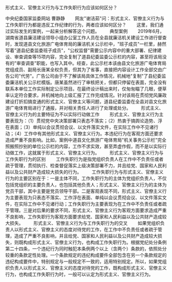 形式主义、官僚主义行为与工作失职行为应该如何区分？











中央纪委国家监委网站 曹静静
　　网友"谢洁茹"问：形式主义、官僚主义行为与工作失职行为都是违反工作纪律的行为，两者应该如何区分？
　　这里，我们通过实际发生的案例，一起来分析解答这个问题。 　　典型案例
　　2019年6月，湖南省道县廉洁建设领导小组办公室工作人员在全县就廉洁机关建设工作进行督查时，发现道县文化旅游广电体育局的廉洁机关公示栏中，"班子成员"一栏里，赫然写着"道县纪委监委班子成员"，"公权监督"需要公示内容中的重大部署、纪律建设、审查调查等15项内容，完全复制了道县纪委监委公示栏的内容，甚至将该局没有的"审查调查"职能，也写入其中。经查，此公示栏本该由县文化旅游广电体育局党组成员、副局长唐某全权负责，但其为了省事，直接把内容设计工作全部交由广告公司"代劳"。广告公司由于不了解该局具体工作情况，机械地"复制"了县纪委监委廉洁机关公示栏模版。唐某虽然进行了审核把关，但都只停留在表面，完全没有联系本单位工作实际制定公示项目。在最终设计稿出来时，仅匆匆瞄了几眼，便草率认定符合要求，并机械地向上级汇报了工作完成情况。针对该局在贯彻党风廉政建设打折扣搞变通的形式主义、官僚主义等问题，道县纪委监委在全县对县文化旅游广电体育局进行了通报，并对相关责任人进行了处理或处分。
　　形式主义、官僚主义行为的主要特征为不以实际行动做工作
　　形式主义、官僚主义行为主要表现为：（1）贯彻党中央决策部署只表态不落实；（2）热衷于搞舆论造势、浮在表面；（3）单纯以会议贯彻会议、以文件落实文件，在实际工作中不见诸行动；（4）工作中有其他形式主义、官僚主义行为。本违纪行为在客观方面还要求造成严重不良影响。比如，案例中道县文化旅游广电体育局"机关事务公示栏"完全照搬照抄别的单位公示栏的内容，工作不求实效，甚至弄虚作假，而不是以实际行动做工作，这就属于形式主义、官僚主义行为。
　　形式主义、官僚主义行为与工作失职行为的区别
　　工作失职行为是指党组织负责人在工作中不负责任或者疏于管理，贯彻执行、检查督促落实上级决策部署不力，并且给党、国家和人民利益以及公共财产造成较大损失的行为。
　　工作失职行为与形式主义、官僚主义行为的主要区别在于：一是主体不同，工作失职行为的主体为党组织负责人，不仅包括党组织的主要负责人，也包括其他负责人；形式主义、官僚主义行为的主体为党员干部，其中主要是党员领导干部。二是客观表现不同，形式主义、官僚主义行为主要表现为只表态不落实、工作浮在表面、单纯以会议贯彻会议、以文件落实文件，在实际工作中不见诸行动；工作失职行为主要表现为在工作中不负责任或者疏于管理。三是对后果的要求不同，形式主义、官僚主义行为客观方面要求造成严重不良影响，工作失职行为客观方面要求给党、国家和人民利益以及公共财产造成较大损失。
　　形式主义、官僚主义行为与工作失职行为的交叉
　　如果党组织负责人以形式主义、官僚主义的态度对待党的工作，在工作中不负责任或者疏于管理，造成了严重不良影响，并且给党、国家和人民利益以及公共财产造成较大损失，则既构成形式主义、官僚主义行为，也构成工作失职行为。根据党纪处分条例第二十四条，一个违纪行为同时触犯本条例两个以上（含两个）条款的，依照处分较重的条款定性处理。一个条款规定的违纪构成要件全部包含在另一个条款规定的违纪构成要件中，特别规定与一般规定不一致的，适用特别规定。所以，如果党组织负责人以形式主义、官僚主义的态度对待党的工作，既构成形式主义、官僚主义行为，也构成工作失职行为时，一般可以认定为形式主义、官僚主义行为。
